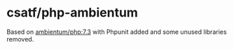 # csatf/php-ambientum
Based on [ambientum/php:7.3](https://github.com/ambientum/ambientum/blob/master/php/7.3/Dockerfile) with Phpunit added and some unused libraries removed.
